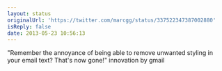```yaml
---
layout: status
originalUrl: 'https://twitter.com/marcgg/status/337522347387002880'
isReply: false
date: 2013-05-23 10:56:13
---
```


"Remember the annoyance of being able to remove unwanted styling in your email text? That's now gone!" innovation by gmail
